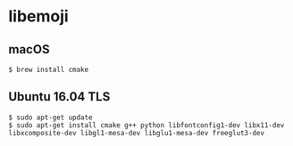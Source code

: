 # libemoji
## macOS

```
$ brew install cmake
```

## Ubuntu 16.04 TLS

```
$ sudo apt-get update
$ sudo apt-get install cmake g++ python libfontconfig1-dev libx11-dev libxcomposite-dev libgl1-mesa-dev libglu1-mesa-dev freeglut3-dev
```
